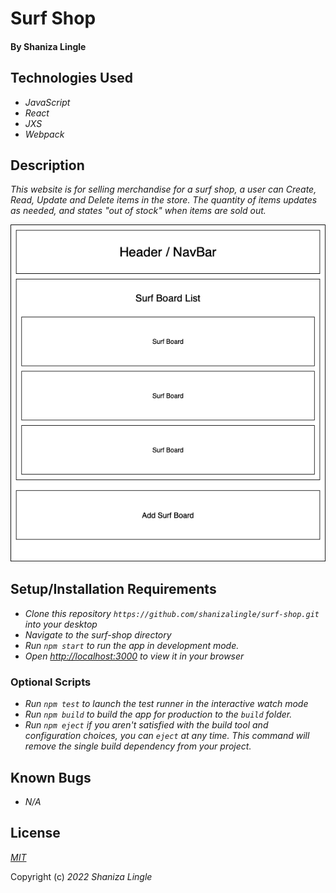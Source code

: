 # Surf Shop 

#### By Shaniza Lingle

## Technologies Used

* _JavaScript_
* _React_
* _JXS_
* _Webpack_

## Description
_This website is for selling merchandise for a surf shop, a user can Create, Read, Update and Delete items in the store. The quantity of items updates as needed, and states "out of stock" when items are sold out._

![Diagram of surf shop layout](./src/img/SurfShopDiagram.png?raw=true"Diagram")

## Setup/Installation Requirements

* _Clone this repository ```https://github.com/shanizalingle/surf-shop.git``` into your desktop_
* _Navigate to the surf-shop directory_
* _Run ```npm start``` to run the app in development mode._
* _Open [http://localhost:3000](http://localhost:3000) to view it in your browser_

### Optional Scripts
* _Run ```npm test``` to launch the test runner in the interactive watch mode_
* _Run ```npm build``` to build the app for production to the `build` folder._
* _Run ```npm eject``` if you aren't satisfied with the build tool and configuration choices, you can `eject` at any time. This command will remove the single build dependency from your project._


## Known Bugs
* _N/A_

## License
_[MIT](https://en.wikipedia.org/wiki/MIT_License)_

Copyright (c) _2022_ _Shaniza Lingle_